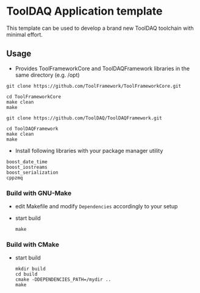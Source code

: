 
# ToolDAQ Application template

This template can be used to develop a brand new ToolDAQ toolchain with minimal effort.

## Usage

- Provides ToolFrameworkCore and ToolDAQFramework libraries in the same directory (e.g. /opt)

```
git clone https://github.com/ToolFramework/ToolFrameworkCore.git

cd ToolFrameworkCore
make clean
make
```

```
git clone https://github.com/ToolDAQ/ToolDAQFramework.git

cd ToolDAQFramework
make clean
make
```

- Install following libraries with your package manager utility

```
boost_date_time
boost_iostreams
boost_serialization
cppzmq
```

### Build with GNU-Make

- edit Makefile and modify `Dependencies` accordingly to your setup

- start build

  ```
  make
  ```

### Build with CMake

- start build

  ```
  mkdir build
  cd build
  cmake -DDEPENDENCIES_PATH=/mydir ..
  make
  ```
